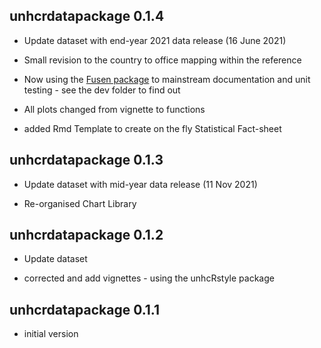 ## unhcrdatapackage 0.1.4

 * Update dataset with end-year 2021 data release (16 June 2021)
 
 * Small revision to the country to office mapping within the reference

 * Now using the [Fusen package](https://thinkr-open.github.io/fusen/index.html) to mainstream documentation and unit testing - see the dev folder to find out
 
 * All plots changed from vignette to functions
 
 * added Rmd Template to create on the fly Statistical Fact-sheet


## unhcrdatapackage 0.1.3

 * Update dataset with mid-year data release (11 Nov 2021)

 * Re-organised Chart Library

## unhcrdatapackage 0.1.2

 * Update dataset
 
 * corrected and add vignettes - using the unhcRstyle package

## unhcrdatapackage 0.1.1

  *  initial version

